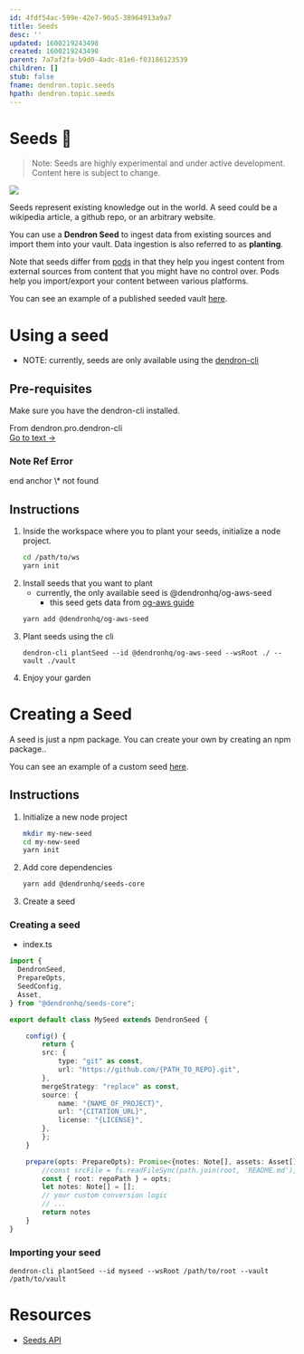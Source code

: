 ```yaml
---
id: 4fdf54ac-599e-42e7-90a5-38964913a9a7
title: Seeds
desc: ''
updated: 1600219243498
created: 1600219243498
parent: 7a7af2fa-b9d0-4adc-81e6-f03186123539
children: []
stub: false
fname: dendron.topic.seeds
hpath: dendron.topic.seeds
---
```

# Seeds 🚧

> Note: Seeds are highly experimental and under active development. Content here is subject to change.

![](https://foundation-prod-assetspublic53c57cce-8cpvgjldwysl.s3-us-west-2.amazonaws.com/assets/images/seeds.png)

Seeds represent existing knowledge out in the world. A seed could be a wikipedia article, a github repo, or an arbitrary website. 

You can use a **Dendron Seed** to ingest data from existing sources and import them into your vault. Data ingestion is also referred to as **planting**.

Note that seeds differ from [pods](66727a39-d0a7-449b-a10d-f6c438185d7f) in that they help you ingest content from external sources from content that you might have no control over. Pods help you import/export your content between various platforms.

You can see an example of a published seeded vault [here](https://aws.dendron.so/).

# Using a seed

- NOTE: currently, seeds are only available using the [dendron-cli](8b03ed06-4f46-46e0-8652-c6abf2266a79)

## Pre-requisites

Make sure you have the dendron-cli installed.



<div class="portal-container">
<div class="portal-head">
<div class="portal-backlink" >
<div class="portal-title">From <span class="portal-text-title">dendron.pro.dendron-cli</span></div>
<a href="8b03ed06-4f46-46e0-8652-c6abf2266a79.html" class="portal-arrow">Go to text <span class="right-arrow">→</span></a>
</div>
</div>
<div id="portal-parent-anchor" class="portal-parent" markdown="1">
<div class="portal-parent-fader-top"></div>
<div class="portal-parent-fader-bottom"></div>        
  
### Note Ref Error

end anchor \\\* not found  



</div>    
</div>


## Instructions

1. Inside the workspace where you to plant your seeds, initialize a node project.
   ```sh
   cd /path/to/ws
   yarn init
   ```
2. Install seeds that you want to plant
   - currently, the only available seed is @dendronhq/og-aws-seed
     - this seed gets data from [og-aws guide](https://github.com/open-guides/og-aws)
   ```sh
   yarn add @dendronhq/og-aws-seed
   ```
3. Plant seeds using the cli
   ```
   dendron-cli plantSeed --id @dendronhq/og-aws-seed --wsRoot ./ --vault ./vault
   ```
4. Enjoy your garden

# Creating a Seed

A seed is just a npm package. You can create your own by creating an npm package..

You can see an example of a custom seed [here](https://github.com/dendronhq/seeds.aws/tree/master/packages/og-aws-seed).

## Instructions

1. Initialize a new node project
   ```sh
   mkdir my-new-seed
   cd my-new-seed
   yarn init
   ```
2. Add core dependencies
   ```sh
   yarn add @dendronhq/seeds-core
   ```
3. Create a seed

### Creating a seed

- index.ts

```ts
import {
  DendronSeed,
  PrepareOpts,
  SeedConfig,
  Asset,
} from "@dendronhq/seeds-core";

export default class MySeed extends DendronSeed {

    config() {
        return {
        src: {
            type: "git" as const,
            url: "https://github.com/{PATH_TO_REPO}.git",
        },
        mergeStrategy: "replace" as const,
        source: {
            name: "{NAME_OF_PROJECT}",
            url: "{CITATION_URL}",
            license: "{LICENSE}",
        },
        };
    }

    prepare(opts: PrepareOpts): Promise<{notes: Note[], assets: Asset[]}> {
        //const srcFile = fs.readFileSync(path.join(root, 'README.md'), { encoding: "utf8" });
        const { root: repoPath } = opts;
        let notes: Note[] = [];
        // your custom conversion logic
        // ...
        return notes
    }
}
```

### Importing your seed

```
dendron-cli plantSeed --id myseed --wsRoot /path/to/root --vault /path/to/vault
```

# Resources

- [Seeds API](08a917a9-31f1-434d-bc7f-71dce2b63a27)

